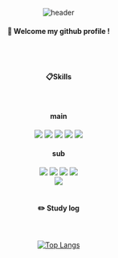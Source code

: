 <div align="center"> 

![header](https://capsule-render.vercel.app/api?type=cylinder&color=000000&height=150&section=header&text=Hyeok218&fontColor=ffffff&fontSize=70&animation=fadeIn&fontAlignY=55&desc=%20&descAlignY=62&descAlign=62)
  
####  :wave: Welcome my github profile !

  
 <br/>
 <br/>
  
####  :clipboard:Skills
  
 <br/>
 
#### main  

<img src="https://img.shields.io/badge/Unity-007396?style=for-the-badge&logo=Unity&logoColor=white">
<img src="https://img.shields.io/badge/C%23-6DB33F?style=for-the-badge&logo=Csharp&logoColor=white">
<img src="https://img.shields.io/badge/C++-E34F26?style=for-the-badge&logo=C%2B%2B&logoColor=white">
<img src="https://img.shields.io/badge/Unreal Engine-007ACC?style=for-the-badge&logo=Unreal Engine&logoColor=white">
<img src="https://img.shields.io/badge/github-181717?style=for-the-badge&logo=github&logoColor=white">

#### sub  

<img src="https://img.shields.io/badge/html5-E34F26?style=for-the-badge&logo=html5&logoColor=white"> 
<img src="https://img.shields.io/badge/css-1572B6?style=for-the-badge&logo=css3&logoColor=white"> 
<img src="https://img.shields.io/badge/C-F80000?style=for-the-badge&logo=C&logoColor=white"> 
<img src="https://img.shields.io/badge/Java-1572B6?style=for-the-badge&logo=java&logoColor=white"> <br>
<img src="https://img.shields.io/badge/Python-4479A1?style=for-the-badge&logo=Python&logoColor=white">


 
   <br/>
   <br/>
 
#### :pencil2: Study log
 
  <br/>
  
[![Top Langs](https://github-readme-stats.vercel.app/api/top-langs/?username=hyeok218&layout=compact)](https://github.com/anuraghazra/github-readme-stats)
  
<!-- [![Solved.ac Profile](http://mazassumnida.wtf/api/v2/generate_badge?boj=janggur2)](https://solved.ac/janggur2/)-->

<!-- ! 
[Anurag's GitHub stats](https://github-readme-stats.vercel.app/api?username=hyeok218&show_icons=true&theme=radical)-->
</div>
